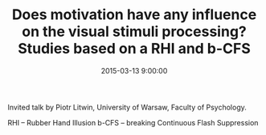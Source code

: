 ﻿---
layout: post
title:  "Does motivation have any influence on the visual stimuli processing? Studies based on a RHI and b-CFS"
date:   2015-03-13 9:00:00
image: /images/17.jpg
---

Invited talk by Piotr Litwin, University of Warsaw, Faculty of Psychology.

RHI – Rubber Hand Illusion
b-CFS – breaking Continuous Flash Suppression
